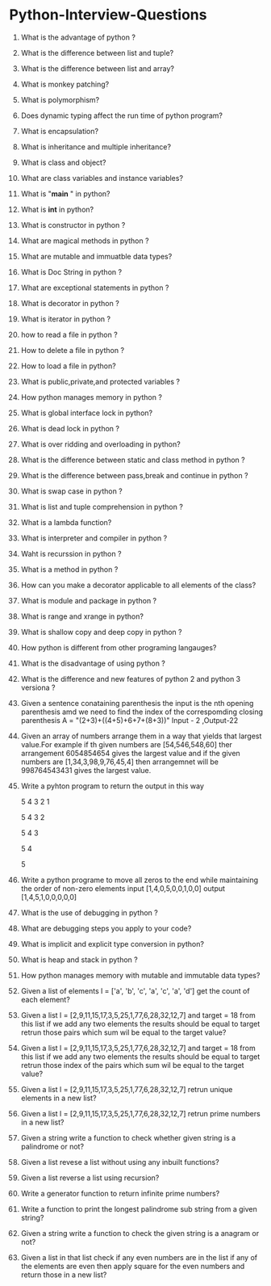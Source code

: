 # Python-Interview-Questions
1.  What is the advantage of python ?
2.  What is the difference between list and tuple?
3.  What is the difference between list and array?
4.  What is monkey patching?
5.  What is polymorphism?
6.  Does dynamic typing affect the run time of python program?
7.  What is encapsulation?
8.  What is inheritance and multiple inheritance?
9.  What is class and object?
10.  What are class variables and instance variables?
11.  What is "__main__ " in python?
12.  What is __int__ in python?
13.  What is constructor in python ?
14.  What are magical methods in python ?
15.  What are mutable and immuatble data types?
16.  What is Doc String in python ?
17.  What are exceptional statements in python ?
18.  What is decorator in python ?
19.  What is iterator in python ?
20.  how to read a file in python ?
21.  How to delete a file in python ?
22.  How to load a file in python?
23.  What is public,private,and protected  variables ?
24.  How python manages memory in python ?
25.  What is global interface lock  in python?
26.  What is dead lock in python ?
27.  What is over ridding and overloading in python?
28.  What is the difference between static and class method in python ?
29.  What is the difference between pass,break and continue in python ?
30.  What is swap case in python ?
31.  What is list and tuple comprehension in python ?
32.  What is a lambda function?
33.  What is interpreter and compiler in python ?
34.  Waht is recurssion in python ?
35.  What is a method in python ?
36.  How can you make a decorator applicable to all elements of the class?
37.  What is module and package in python ?
38.  What is range and xrange in python?
39.  What is shallow copy and deep copy in python ?
40.  How python is different from other programing langauges?
41.  What is the disadvantage of using python ?
42.  What is the difference and new features of python 2 and python 3 versiona ?
43.  Given a sentence conataining parenthesis the input is the nth opening parenthesis amd we need to find the index of the correspomding closing parenthesis A = "(2+3)+((4+5)+6+7+(8+3))" Input - 2 ,Output-22
44.  Given an array of numbers  arrange them in a way that yields that largest value.For example if th given  numbers are [54,546,548,60] ther arrangement 6054854654 gives the largest value and if the given 
     numbers are [1,34,3,98,9,76,45,4] then arrangemnet will be 998764543431 gives the largest value.
45. Write a pyhton program to return the output in this way

    5 4 3 2 1
    
    5 4 3 2
    
    5 4 3
    
    5 4
    
    5
46. Write a python programe to move all zeros to the end while maintaining the order of non-zero elements input [1,4,0,5,0,0,1,0,0] output [1,4,5,1,0,0,0,0,0]
47. What is the use of debugging in python ?
48. What are debugging steps you apply to your code?
49. What is implicit and explicit type conversion in python?
50. What is heap and stack in python ?
51. How python manages memory with mutable and immutable data types?
52. Given a list of elements l = ['a', 'b', 'c', 'a', 'c', 'a', 'd'] get the count of each element?
53. Given a list l  = [2,9,11,15,17,3,5,25,1,77,6,28,32,12,7] and target = 18 from this list if we add any two elements the results should be equal to target retrun those pairs which sum wil be equal to the 
    target value?
54. Given a list l  = [2,9,11,15,17,3,5,25,1,77,6,28,32,12,7] and target = 18 from this list if we add any two elements the results should be equal to target retrun those  index of the pairs which sum wil be 
    equal to the target value?
55. Given a list l  = [2,9,11,15,17,3,5,25,1,77,6,28,32,12,7] retrun unique elements in a new list?
56. Given a list l  = [2,9,11,15,17,3,5,25,1,77,6,28,32,12,7] retrun prime numbers  in a new list?
57. Given a string write a function to check whether given string is a palindrome or not?
58. Given a list revese a list without using any inbuilt functions?
59. Given a list reverse a list using recursion?
60. Write a generator function to return infinite prime numbers?
61. Write a function to print the longest palindrome sub string from a given string?
62. Given a string write a function to check the given string is a anagram or not?
63. Given a list in that list check if any even numbers are in the list if any of the elements are even then apply square for the even numbers and return those in a new list?
         

     




 
